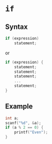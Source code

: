 # `if`

## Syntax
```c
if (expression)
    statement;
```

or

```c
if (expression) {
    statement;
    statement;
    statement;
    ...
    statement;
}
```

## Example
```c
int a;
scanf("%d", &a);
if (a % 2 == 0) {
    printf("Even");
}
```

